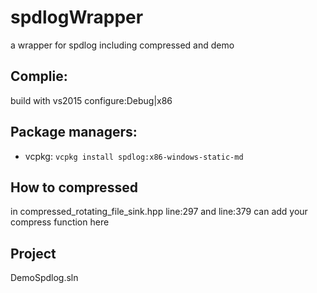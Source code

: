 # spdlogWrapper
a wrapper for spdlog including compressed and demo
## Complie:
build with vs2015 configure:Debug|x86
## Package managers:
* vcpkg: `vcpkg install spdlog:x86-windows-static-md`
## How to compressed
in compressed_rotating_file_sink.hpp line:297 and line:379 can add your compress function here
## Project
DemoSpdlog.sln